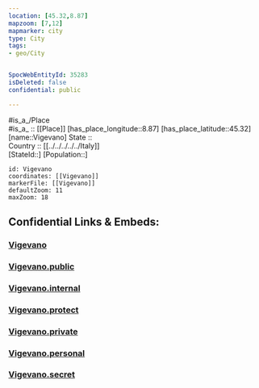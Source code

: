 ```yaml
---
location: [45.32,8.87] 
mapzoom: [7,12] 
mapmarker: city 
type: City
tags:
- geo/City


SpocWebEntityId: 35283
isDeleted: false
confidential: public

---
```

#is_a_/Place  
#is_a_ :: [[Place]] 
[has_place_longitude::8.87] 
[has_place_latitude::45.32] 
[name::Vigevano] 
State ::  
Country :: [[../../../../../Italy]]  
[StateId::] 
[Population::] 



```leaflet
id: Vigevano
coordinates: [[Vigevano]] 
markerFile: [[Vigevano]] 
defaultZoom: 11 
maxZoom: 18
```


## Confidential Links & Embeds: 

### [Vigevano](/_Standards/Earth/Continent/Europe/Europe~South/Italy/regions~Italy/Lombardy/Pavia.Province/City/Vigevano.md) 

### [Vigevano.public](/_public/Earth/Continent/Europe/Europe~South/Italy/regions~Italy/Lombardy/Pavia.Province/City/Vigevano.public.md) 

### [Vigevano.internal](/_internal/Earth/Continent/Europe/Europe~South/Italy/regions~Italy/Lombardy/Pavia.Province/City/Vigevano.internal.md) 

### [Vigevano.protect](/_protect/Earth/Continent/Europe/Europe~South/Italy/regions~Italy/Lombardy/Pavia.Province/City/Vigevano.protect.md) 

### [Vigevano.private](/_private/Earth/Continent/Europe/Europe~South/Italy/regions~Italy/Lombardy/Pavia.Province/City/Vigevano.private.md) 

### [Vigevano.personal](/_personal/Earth/Continent/Europe/Europe~South/Italy/regions~Italy/Lombardy/Pavia.Province/City/Vigevano.personal.md) 

### [Vigevano.secret](/_secret/Earth/Continent/Europe/Europe~South/Italy/regions~Italy/Lombardy/Pavia.Province/City/Vigevano.secret.md)

